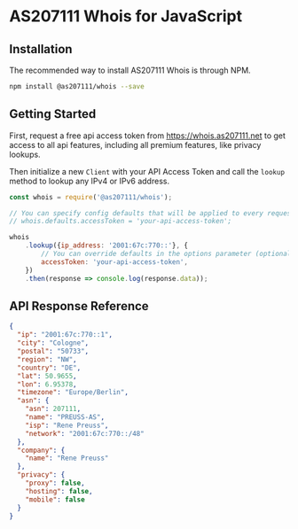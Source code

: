 # AS207111 Whois for JavaScript

## Installation

The recommended way to install AS207111 Whois is through NPM.

```bash
npm install @as207111/whois --save
```

## Getting Started

First, request a free api access token from https://whois.as207111.net to get access to all api features, including all premium features, like privacy lookups.

Then initialize a new `Client` with your API Access Token and call the `lookup` method to lookup any IPv4 or IPv6 address.

```javascript
const whois = require('@as207111/whois');

// You can specify config defaults that will be applied to every request.
// whois.defaults.accessToken = 'your-api-access-token';

whois
    .lookup({ip_address: '2001:67c:770::'}, {
        // You can override defaults in the options parameter (optional)
        accessToken: 'your-api-access-token',
    })
    .then(response => console.log(response.data));
```

## API Response Reference

```json
{
  "ip": "2001:67c:770::1",
  "city": "Cologne",
  "postal": "50733",
  "region": "NW",
  "country": "DE",
  "lat": 50.9655,
  "lon": 6.95378,
  "timezone": "Europe/Berlin",
  "asn": {
    "asn": 207111,
    "name": "PREUSS-AS",
    "isp": "Rene Preuss",
    "network": "2001:67c:770::/48"
  },
  "company": {
    "name": "Rene Preuss"
  },
  "privacy": {
    "proxy": false,
    "hosting": false,
    "mobile": false
  }
}
```